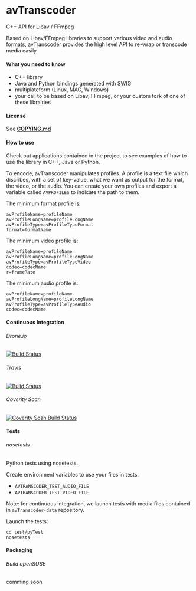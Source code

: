 # avTranscoder

C++ API for Libav / FFmpeg

Based on Libav/FFmpeg libraries to support various video and audio formats, avTranscoder provides the high level API to re-wrap or transcode media easily.

#### What you need to know
* C++ library
* Java and Python bindings generated with SWIG
* multiplateform (Linux, MAC, Windows)
* your call to be based on Libav, FFmpeg, or your custom fork of one of these librairies

#### License
See [**COPYING.md**](COPYING.md)

#### How to use
Check out applications contained in the project to see examples of how to use the library in C++, Java or Python.

To encode, avTranscoder manipulates profiles.
A profile is a text file which discribes, with a set of key-value, what we want as output for the format, the video, or the audio.
You can create your own profiles and export a variable called ```AVPROFILES``` to indicate the path to them.

The minimum format profile is:
```
avProfileName=profileName
avProfileLongName=profileLongName
avProfileType=avProfileTypeFormat
format=formatName 
```

The minimum video profile is:
```
avProfileName=profileName
avProfileLongName=profileLongName
avProfileType=avProfileTypeVideo
codec=codecName
r=frameRate
```

The minimum audio profile is:
```
avProfileName=profileName
avProfileLongName=profileLongName
avProfileType=avProfileTypeAudio
codec=codecName
```

#### Continuous Integration

###### Drone.io  
[![Build Status](https://drone.io/github.com/avTranscoder/avTranscoder/status.png)](https://drone.io/github.com/avTranscoder/avTranscoder/latest)

###### Travis
[![Build Status](https://travis-ci.org/avTranscoder/avTranscoder.svg?branch=master)](https://travis-ci.org/avTranscoder/avTranscoder)

###### Coverity Scan  
<a href="https://scan.coverity.com/projects/2626">
  <img alt="Coverity Scan Build Status"
       src="https://scan.coverity.com/projects/2626/badge.svg"/>
</a>

#### Tests

###### nosetests
Python tests using nosetests.

Create environment variables to use your files in tests.
* ```AVTRANSCODER_TEST_AUDIO_FILE```
* ```AVTRANSCODER_TEST_VIDEO_FILE```

Note: for continuous integration, we launch tests with media files contained in ```avTranscoder-data``` repository.

Launch the tests:
```
cd test/pyTest
nosetests
```

#### Packaging

###### Build openSUSE  
comming soon

